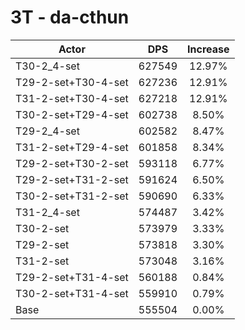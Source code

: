 # 3T - da-cthun
| Actor | DPS | Increase |
|---|:---:|:---:|
|T30-2_4-set|627549|12.97%|
|T29-2-set+T30-4-set|627236|12.91%|
|T31-2-set+T30-4-set|627218|12.91%|
|T30-2-set+T29-4-set|602738|8.50%|
|T29-2_4-set|602582|8.47%|
|T31-2-set+T29-4-set|601858|8.34%|
|T29-2-set+T30-2-set|593118|6.77%|
|T29-2-set+T31-2-set|591624|6.50%|
|T30-2-set+T31-2-set|590690|6.33%|
|T31-2_4-set|574487|3.42%|
|T30-2-set|573979|3.33%|
|T29-2-set|573818|3.30%|
|T31-2-set|573048|3.16%|
|T29-2-set+T31-4-set|560188|0.84%|
|T30-2-set+T31-4-set|559910|0.79%|
|Base|555504|0.00%|

